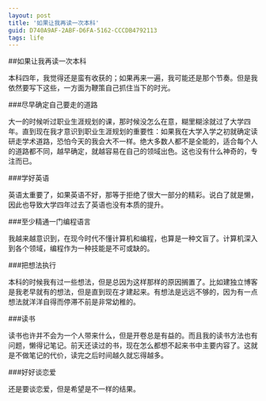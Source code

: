 ```yaml
---
layout: post
title: '如果让我再读一次本科'
guid: D740A9AF-2ABF-D6FA-5162-CCCDB4792113
tags: life
---
```


##如果让我再读一次本科

本科四年，我觉得还是蛮有收获的；如果再来一遍，我可能还是那个节奏。但是我依然要写下这些，一方面为鞭策自己抓住当下的时光。

###尽早确定自己要走的道路

大一的时候听过职业生涯规划的课，那时候没怎么在意，糊里糊涂就过了大学四年。直到现在我才意识到职业生涯规划的重要性：如果我在大学入学之初就确定读研走学术道路，恐怕今天的我会大不一样。绝大多数人都不是全能的，适合每个人的道路都不同，越早确定，就越容易在自己的领域出色。这也没有什么神奇的，专注而已。

###学好英语

英语太重要了，如果英语不好，那等于拒绝了很大一部分的精彩。说白了就是懒，因此也导致大学四年过去了英语也没有本质的提升。

###至少精通一门编程语言

我越来越意识到，在现今时代不懂计算机和编程，也算是一种文盲了。计算机深入到各个领域，编程作为一种技能是不可或缺的。

###把想法执行

本科的时候我有过一些想法，但是总因为这样那样的原因搁置了。比如建独立博客是我老早就有的想法，但是直到现在才建起来。有想法是远远不够的，因为有一点想法就洋洋自得而停滞不前是非常幼稚的。

###读书

读书也许并不会为一个人带来什么，但是开卷总是有益的。而且我的读书方法也有问题，懒得记笔记。前天还读过的书，现在怎么都想不起来书中主要内容了。这就是不做笔记的代价，读完之后时间越久就忘得越多。

###好好谈恋爱

还是要谈恋爱，但是希望是不一样的结果。
